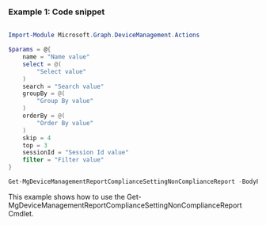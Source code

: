 ### Example 1: Code snippet

```powershell

Import-Module Microsoft.Graph.DeviceManagement.Actions

$params = @{
	name = "Name value"
	select = @(
		"Select value"
	)
	search = "Search value"
	groupBy = @(
		"Group By value"
	)
	orderBy = @(
		"Order By value"
	)
	skip = 4
	top = 3
	sessionId = "Session Id value"
	filter = "Filter value"
}

Get-MgDeviceManagementReportComplianceSettingNonComplianceReport -BodyParameter $params

```
This example shows how to use the Get-MgDeviceManagementReportComplianceSettingNonComplianceReport Cmdlet.

